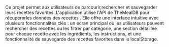 Ce projet  permet aux utilisateurs de parcourir,rechercher et sauvegarder leurs recettes favorites. 
L'application utilise l'API de TheMealDB pour récupérerles données des recettes . 
Elle offre une interface intuitive avec plusieurs fonctionnalités clés : un écran principal où les 
utilisateurs peuvent rechercher des recettes ou les filtrer par catégorie, une section détaillée pour 
chaque recette avec les ingrédients, les instructions, et une fonctionnalité de sauvegarde des recettes 
favorites dans le localStorage. 